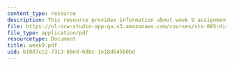 ```yaml
---
content_type: resource
description: This resource provides information about week 9 assignments.
file: https://ol-ocw-studio-app-qa.s3.amazonaws.com/courses/sts-005-disease-and-society-in-america-fall-2005/b1087cc27313b8ed68bc1e18d645b0bd_week9.pdf
file_type: application/pdf
resourcetype: Document
title: week9.pdf
uid: b1087cc2-7313-b8ed-68bc-1e18d645b0bd
---
```

